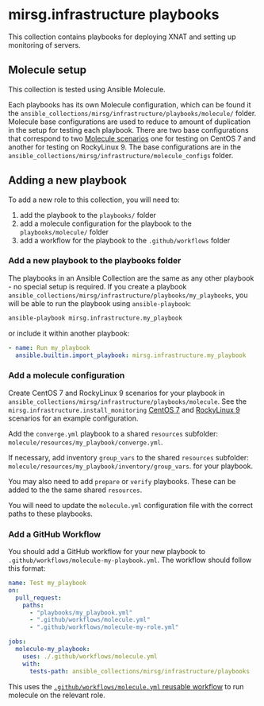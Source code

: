 # mirsg.infrastructure playbooks

This collection contains playbooks for deploying XNAT and setting up monitoring of servers.

## Molecule setup

This collection is tested using Ansible Molecule.

Each playbooks has its own Molecule configuration, which can be found it the
`ansible_collections/mirsg/infrastructure/playbooks/molecule/` folder.
Molecule base configurations are used to reduce to amount
of duplication in the setup for testing each playbook. There are two base configurations
that correspond to two [Molecule
scenarios](https://ansible.readthedocs.io/projects/molecule/getting-started/#molecule-scenarios)
one for testing on CentOS 7 and another for testing on RockyLinux 9. The base configurations
are in the `ansible_collections/mirsg/infrastructure/molecule_configs` folder.

## Adding a new playbook

To add a new role to this collection, you will need to:

1. add the playbook to the `playbooks/` folder
2. add a molecule configuration for the playbook to the `playbooks/molecule/` folder
3. add a workflow for the playbook to the `.github/workflows` folder

### Add a new playbook to the playbooks folder

The playbooks in an Ansible Collection are the same as any other playbook - no special
setup is required. If you create a playbook
`ansible_collections/mirsg/infrastructure/playbooks/my_playbooks`, you will be able to
run the playbook using `ansible-playbook`:

```bash
ansible-playbook mirsg.infrastructure.my_playbook
```

or include it within another playbook:

```yaml
- name: Run my_playbook
  ansible.builtin.import_playbook: mirsg.infrastructure.my_playbook
```

### Add a molecule configuration

Create CentOS 7 and RockyLinux 9 scenarios for your playbook in
`ansible_collections/mirsg/infrastructure/playbooks/molecule`. See
the `mirsg.infrastructure.install_monitoring`
[CentOS 7](./molecule/centos7_monitoring/) and
[RockyLinux 9](./molecule/rocky9_monitoring/) scenarios for an example
configuration.

Add the `converge.yml` playbook to a shared `resources` subfolder:
`molecule/resources/my_playbook/converge.yml`.

If necessary, add inventory `group_vars` to the shared `resources` subfolder:
`molecule/resources/my_playbook/inventory/group_vars`. for your playbook.

You may also need to add `prepare` or `verify` playbooks. These can be added
to the the same shared `resources`.

You will need to update the `molecule.yml` configuration file with the correct paths
to these playbooks.

### Add a GitHub Workflow

You should add a GitHub workflow for your new playbook to `.github/workflows/molecule-my-playbook.yml`.
The workflow should follow this format:

```yaml
name: Test my_playbook
on:
  pull_request:
    paths:
      - "playbooks/my_playbook.yml"
      - ".github/workflows/molecule.yml"
      - ".github/workflows/molecule-my-role.yml"

jobs:
  molecule-my_playbook:
    uses: ./.github/workflows/molecule.yml
    with:
      tests-path: ansible_collections/mirsg/infrastructure/playbooks
```

This uses the [`.github/workflows/molecule.yml` reusable workflow](.github/workflows/molecule.yml) to run
molecule on the relevant role.
